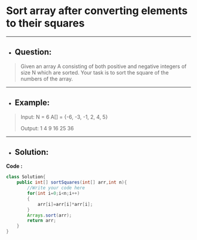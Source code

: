 # Sort array after converting elements to their squares
---
- ## Question:
> Given an array A consisting of both positive and negative integers of size N which are sorted. Your task is to sort the square of the numbers of the array.
---
- ## Example:
> Input:
N = 6
A[] = {-6, -3, -1, 2, 4, 5}
>
> Output: 1 4 9 16 25 36
---
- ## Solution:
**Code :**
```java
class Solution{
	public int[] sortSquares(int[] arr,int n){
		//Write your code here
		for(int i=0;i<n;i++)
		{
		    arr[i]=arr[i]*arr[i];
		}
		Arrays.sort(arr);
		return arr;
	}
}
